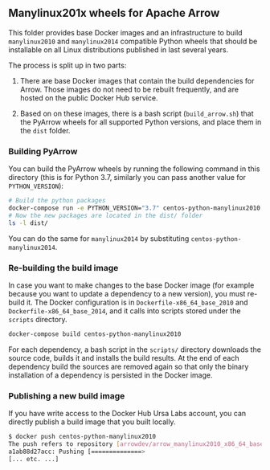 <!---
  Licensed to the Apache Software Foundation (ASF) under one
  or more contributor license agreements.  See the NOTICE file
  distributed with this work for additional information
  regarding copyright ownership.  The ASF licenses this file
  to you under the Apache License, Version 2.0 (the
  "License"); you may not use this file except in compliance
  with the License.  You may obtain a copy of the License at

    http://www.apache.org/licenses/LICENSE-2.0

  Unless required by applicable law or agreed to in writing,
  software distributed under the License is distributed on an
  "AS IS" BASIS, WITHOUT WARRANTIES OR CONDITIONS OF ANY
  KIND, either express or implied.  See the License for the
  specific language governing permissions and limitations
  under the License.
-->

## Manylinux201x wheels for Apache Arrow

This folder provides base Docker images and an infrastructure to build
`manylinux2010` and `manylinux2014` compatible Python wheels that should be installable on all
Linux distributions published in last several years.

The process is split up in two parts:

1. There are base Docker images that contain the build dependencies for
   Arrow.  Those images do not need to be rebuilt frequently, and are hosted
   on the public Docker Hub service.

2. Based on on these images, there is a bash script (`build_arrow.sh`) that
   the PyArrow wheels for all supported Python versions, and place them
   in the `dist` folder.

### Building PyArrow

You can build the PyArrow wheels by running the following command in this
directory (this is for Python 3.7, similarly you can pass another value
for `PYTHON_VERSION`):

```bash
# Build the python packages
docker-compose run -e PYTHON_VERSION="3.7" centos-python-manylinux2010
# Now the new packages are located in the dist/ folder
ls -l dist/
```

You can do the same for `manylinux2014` by substituting `centos-python-manylinux2014`.

### Re-building the build image

In case you want to make changes to the base Docker image (for example because
you want to update a dependency to a new version), you must re-build it.
The Docker configuration is in `Dockerfile-x86_64_base_2010` and `Dockerfile-x86_64_base_2014`,
and it calls into scripts stored under the `scripts` directory.

```bash
docker-compose build centos-python-manylinux2010
```

For each dependency, a bash script in the `scripts/` directory downloads the
source code, builds it and installs the build results.  At the end of each
dependency build the sources are removed again so that only the binary
installation of a dependency is persisted in the Docker image.

### Publishing a new build image

If you have write access to the Docker Hub Ursa Labs account, you can directly
publish a build image that you built locally.

```bash
$ docker push centos-python-manylinux2010
The push refers to repository [arrowdev/arrow_manylinux2010_x86_64_base]
a1ab88d27acc: Pushing [==============>                                    ]  492.5MB/1.645GB
[... etc. ...]
```
